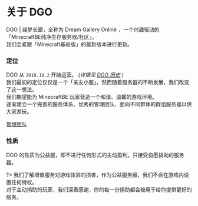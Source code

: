 <!-- notice/about.md -->

# 关于 DGO

DGO | 缘梦长廊，全称为 Dream Gallery Online ，一个兴趣驱动的「MinecraftBE纯净生存服务器/社区」。<br/>
我们会紧跟「Minecraft基岩版」的最新版本进行更新。



### 定位

DGO 从 `2018.10.2` 开始运营。 *(详情见 [DGO 历史](information/DGOHistory.md) )* <br/>
我们最初的定位仅仅是一个「亲友小服」，然而随着服务器的不断发展，我们改变了这一想法。<br/>
我们期望能为 MinecraftBE 玩家营造一个和谐、温馨的游戏环境。<br/>
逐渐建立一个完善的服务体系、优秀的管理团队、面向不同群体的群组服务器以供大家游玩。

[管理团队](other/contact.md?id=管理团队)

### 性质

DGO 的性质为公益服，即不进行任何形式的主动盈利，只接受自愿捐助的服务器。

?> 我们了解增值服务对游戏体验的损害，作为公益服务器，我们不会在游戏内设置任何特权。<br/>
对于主动捐助的玩家，我们深表感谢，你的每一分捐助都会被用于给你提供更好的服务。